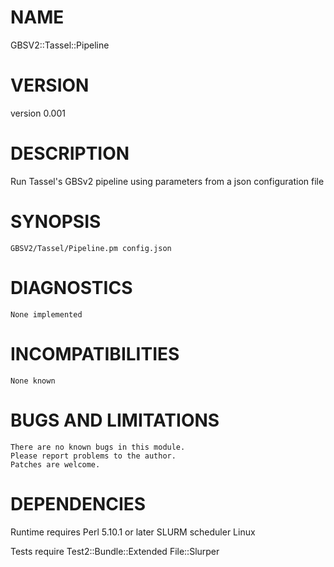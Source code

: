 # NAME

GBSV2::Tassel::Pipeline

# VERSION

version 0.001

# DESCRIPTION

Run Tassel's GBSv2 pipeline using parameters from a json configuration file

# SYNOPSIS

    GBSV2/Tassel/Pipeline.pm config.json

# DIAGNOSTICS

    None implemented

# INCOMPATIBILITIES

    None known

# BUGS AND LIMITATIONS

    There are no known bugs in this module.
    Please report problems to the author.
    Patches are welcome.

# DEPENDENCIES

Runtime requires
    Perl 5.10.1 or later
    SLURM scheduler
    Linux

Tests require
    Test2::Bundle::Extended
    File::Slurper

